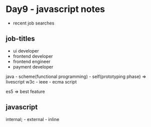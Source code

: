# Day9 - javascript notes

- recent job searches

## job-titles

- ui developer
- frontend developer
- frontend  engineer
- payment developer

java - scheme(functional programming) - self(prototyping phase) => livescript
w3c - ieee - ecma script

es5 => best feature

## javascript


internal; - external - inline
<script src="></script>
<button onclick="window.alert("text)> </button>

window = browser
window.alert("bl7) => no customization - built in the browser
document = hey html file => document.getElementById("demo").innerHTML = "hello"

put script in last place => better performance + rendering line by line + seo(any script put it in the last place)

debugging:
console.log("text);

javascript is case-sensitive

adding semi-colon cuz when we minify the project - it makes it un the same line 

Variables:

var userName (declaration)
userName  =  "Nour; (assignment)

(typeOf)
Data types:
1. primitive data types (Main data types)
string - number -  boolean - undefined(declare variable with no value) - null(girls value in military service - men either one of three - so girls is not undefined cuz we know the value - we know the value is null -  seat reserved but not taken - seat is not reserved)

reads null data-type as object

loosely typed - we can re-declare the variable
var userName = "2"
userName = 2;
userName = false;

var result = "2" + 2; => result = 22 type = string
var result = "4" + 4 + 4 + 4

implicitly conversion (* -  /)
var result = 4*"4";

var result = number("abdo);
nan is a special number

var x = number(""); => zero
var x = number(" "); => zero
var x = number(null) => zero
var x = number(undefined) => nan

var x = number(true) => 1
var x = number(false) => 1
var x = number("bl7") => nan
var x = number(bl7) => nan
var x = 4 + undefined => nan
var x = 4 + null =>  


